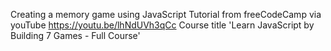 Creating a memory game using JavaScript
Tutorial from freeCodeCamp via youTube https://youtu.be/lhNdUVh3qCc
Course title 'Learn JavaScript by Building 7 Games - Full Course'
